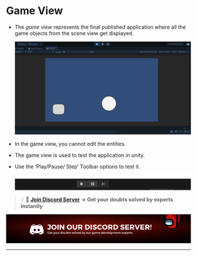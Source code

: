 #  Game View

- The *game view* represents the final published application where all the game objects from the scene view get displayed.
    
    ![gameview](./Images/gameview.png)
    
- In the game view, you cannot edit the entities.
- The game view is used to test the application in unity.
- Use the ‘Play/Pause/ Step’ Toolbar options to test it.
    
    ![gameviewtoolbar](./Images/gameviewtoolbar.png)
    

<aside>

> 💡 🚀 **[Join Discord Server](https://discord.gg/J5zDscnzms) → Get your doubts solved by experts instantly**

</aside>

![discord](./Images/discord.png)

---
